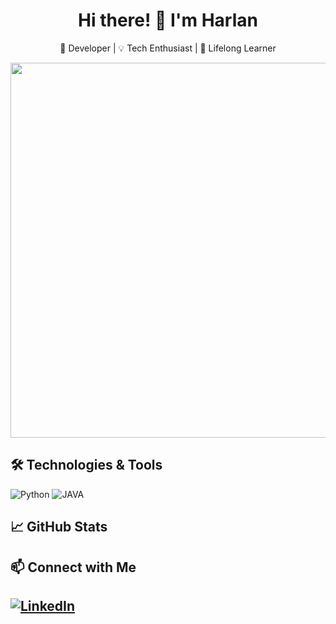 <!-- Header with your name and a short description -->
<h1 align="center">Hi there! 👋 I'm Harlan</h1>
<p align="center">
  🚀 Developer | 💡 Tech Enthusiast | 🎯 Lifelong Learner
</p>
<!-- Optional Image or GIF -->
<p align="center">
  <img src="https://github.com/harlanenciso112/img/blob/main/3bMuMay.gif" width="600">
</p>

## 🛠️ Technologies & Tools
![Python](https://img.shields.io/badge/Python-3776AB?style=for-the-badge&logo=python&logoColor=white)
![JAVA](https://img.shields.io/badge/Java-ED8B00?style=for-the-badge&logo=java&logoColor=white)

## 📈 GitHub Stats


## 📫 Connect with Me
[![LinkedIn](https://img.shields.io/badge/LinkedIn-0A66C2?style=for-the-badge&logo=linkedin&logoColor=white)](https://linkedin.com/in/harlan-enciso)
---

